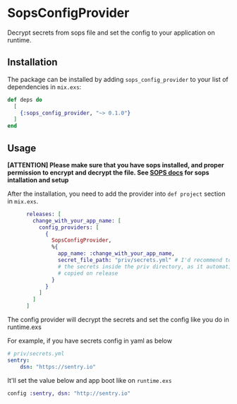 # SopsConfigProvider

Decrypt secrets from sops file and set the config to your application on
runtime.

## Installation

The package can be installed
by adding `sops_config_provider` to your list of dependencies in `mix.exs`:

```elixir
def deps do
  [
    {:sops_config_provider, "~> 0.1.0"}
  ]
end
```

## Usage

**[ATTENTION] Please make sure that you have sops installed, and proper permission
to encrypt and decrypt the file. See [SOPS docs](https://github.com/mozilla/sops)
for sops intallation and setup**

After the installation, you need to add the provider into `def project` section in
`mix.exs`.

```elixir
      releases: [
        change_with_your_app_name: [
          config_providers: [
            {
              SopsConfigProvider,
              %{
                app_name: :change_with_your_app_name,
                secret_file_path: "priv/secrets.yml" # I'd recommend to put
                # the secrets inside the priv directory, as it automatically get
                # copied on release
              }
            }
          ]
        ]
      ]
```

The config provider will decrypt the secrets and set the config like you do in
runtime.exs

For example, if you have secrets config in yaml as below

```yaml
# priv/secrets.yml
sentry:
    dsn: "https://sentry.io"
```

It'll set the value below and app boot like on `runtime.exs`

```elixir
config :sentry, dsn: "http://sentry.io"
```
